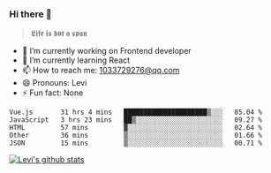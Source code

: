 ### Hi there 👋

> 𝕷𝖎𝖋𝖊 𝖎𝖘 𝖇𝖚𝖙 𝖆 𝖘𝖕𝖆𝖓

- 🔭 I’m currently working on Frontend developer
- 🌱 I’m currently learning React
- 📫 How to reach me: 1033729276@qq.com
- 😄 Pronouns: Levi
- ⚡ Fun fact: None


<!--START_SECTION:waka-->
```text
Vue.js       31 hrs 4 mins   █████████████████████▒░░░   85.04 % 
JavaScript   3 hrs 23 mins   ██▒░░░░░░░░░░░░░░░░░░░░░░   09.27 % 
HTML         57 mins         ▓░░░░░░░░░░░░░░░░░░░░░░░░   02.64 % 
Other        36 mins         ▒░░░░░░░░░░░░░░░░░░░░░░░░   01.66 % 
JSON         15 mins         ▒░░░░░░░░░░░░░░░░░░░░░░░░   00.71 % 
```
<!--END_SECTION:waka-->


[![Levi's github stats](https://github-readme-stats.vercel.app/api?username=chaossssss)](https://github.com/anuraghazra/github-readme-stats)